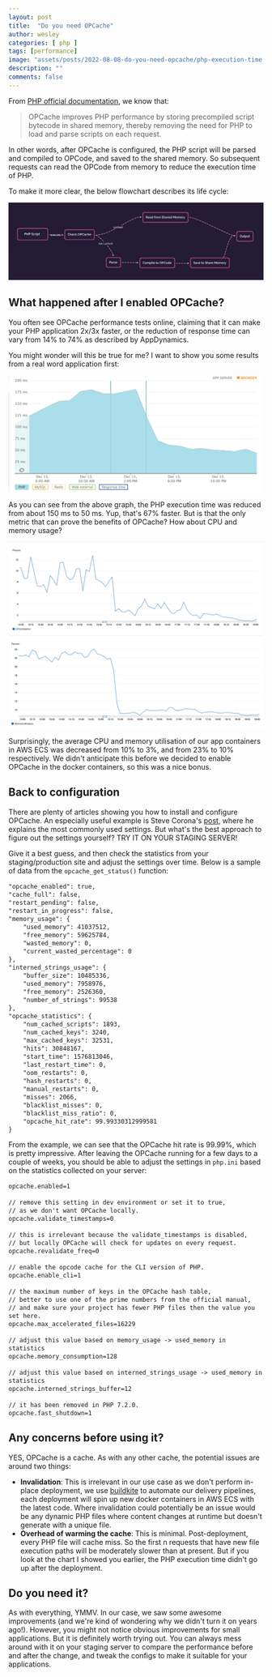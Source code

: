 ```yaml
---
layout: post
title:  "Do you need OPCache"
author: wesley
categories: [ php ]
tags: [performance]
image: "assets/posts/2022-08-08-do-you-need-opcache/php-execution-time.png"
description: ""
comments: false
---
```


From [PHP official documentation](https://www.php.net/manual/en/book.opcache.php), we know that:

> OPCache improves PHP performance by storing precompiled script bytecode in shared memory, thereby removing the need for PHP to load and parse scripts on each request.

In other words, after OPCache is configured, the PHP script will be parsed and compiled to OPCode, and saved to the shared memory. So subsequent requests can read the OPCode from memory to reduce the execution time of PHP.

To make it more clear, the below flowchart describes its life cycle:

![OPcache Life Cycle](/assets/posts/2022-08-08-do-you-need-opcache/opcache-life-cycle.png)

## What happened after I enabled OPCache?
You often see OPCache performance tests online, claiming that it can make your PHP application 2x/3x faster, or the reduction of response time can vary from 14% to 74% as described by AppDynamics.

You might wonder will this be true for me? I want to show you some results from a real word application first:

![PHP Execution Time](/assets/posts/2022-08-08-do-you-need-opcache/php-execution-time.png)

As you can see from the above graph, the PHP execution time was reduced from about 150 ms to 50 ms. Yup, that's 67% faster. But is that the only metric that can prove the benefits of OPCache? How about CPU and memory usage?

![CPU Utilisation](/assets/posts/2022-08-08-do-you-need-opcache/cpu-utilisation.png)
![Memory Utilisation](/assets/posts/2022-08-08-do-you-need-opcache/memory-utilisation.png)

Surprisingly, the average CPU and memory utilisation of our app containers in AWS ECS was decreased from 10% to 3%, and from 23% to 10% respectively. We didn't anticipate this before we decided to enable OPCache in the docker containers, so this was a nice bonus.

## Back to configuration
There are plenty of articles showing you how to install and configure OPCache. An especially useful example is Steve Corona's [post](https://www.scalingphpbook.com/blog/2014/02/14/best-zend-opcache-settings.html), where he explains the most commonly used settings. But what's the best approach to figure out the settings yourself? TRY IT ON YOUR STAGING SERVER!

Give it a best guess, and then check the statistics from your staging/production site and adjust the settings over time. Below is a sample of data from the `opcache_get_status()` function:

```
"opcache_enabled": true,
"cache_full": false,
"restart_pending": false,
"restart_in_progress": false,
"memory_usage": {
    "used_memory": 41037512,
    "free_memory": 59625784,
    "wasted_memory": 0,
    "current_wasted_percentage": 0
},
"interned_strings_usage": {
    "buffer_size": 10485336,
    "used_memory": 7958976,
    "free_memory": 2526360,
    "number_of_strings": 99538
},
"opcache_statistics": {
    "num_cached_scripts": 1893,
    "num_cached_keys": 3240,
    "max_cached_keys": 32531,
    "hits": 30848167,
    "start_time": 1576813046,
    "last_restart_time": 0,
    "oom_restarts": 0,
    "hash_restarts": 0,
    "manual_restarts": 0,
    "misses": 2066,
    "blacklist_misses": 0,
    "blacklist_miss_ratio": 0,
    "opcache_hit_rate": 99.99330312999581
}
```

From the example, we can see that the OPCache hit rate is 99.99%, which is pretty impressive. After leaving the OPCache running for a few days to a couple of weeks, you should be able to adjust the settings in `php.ini` based on the statistics collected on your server:

```
opcache.enabled=1

// remove this setting in dev environment or set it to true,
// as we don't want OPCache locally.
opcache.validate_timestamps=0

// this is irrelevant because the validate_timestamps is disabled,
// but locally OPCache will check for updates on every request.
opcache.revalidate_freq=0

// enable the opcode cache for the CLI version of PHP.
opcache.enable_cli=1

// the maximum number of keys in the OPCache hash table,
// better to use one of the prime numbers from the official manual,
// and make sure your project has fewer PHP files then the value you set here.
opcache.max_accelerated_files=16229

// adjust this value based on memory_usage -> used_memory in statistics
opcache.memory_consumption=128

// adjust this value based on interned_strings_usage -> used_memory in statistics
opcache.interned_strings_buffer=12

// it has been removed in PHP 7.2.0.
opcache.fast_shutdown=1
```

## Any concerns before using it?
YES, OPCache is a cache. As with any other cache, the potential issues are around two things:

* **Invalidation**: This is irrelevant in our use case as we don't perform in-place deployment, we use [buildkite](https://buildkite.com/) to automate our delivery pipelines, each deployment will spin up new docker containers in AWS ECS with the latest code. Where invalidation could potentially be an issue would be any dynamic PHP files where content changes at runtime but doesn't generate with a unique file.
* **Overhead of warming the cache**: This is minimal. Post-deployment, every PHP file will cache miss. So the first n requests that have new file execution paths will be moderately slower than at present. But if you look at the chart I showed you earlier, the PHP execution time didn't go up after the deployment.

## Do you need it?
As with everything, YMMV. In our case, we saw some awesome improvements (and we're kind of wondering why we didn't turn it on years ago!). However, you might not notice obvious improvements for small applications. But it is definitely worth trying out. You can always mess around with it on your staging server to compare the performance before and after the change, and tweak the configs to make it suitable for your applications.

